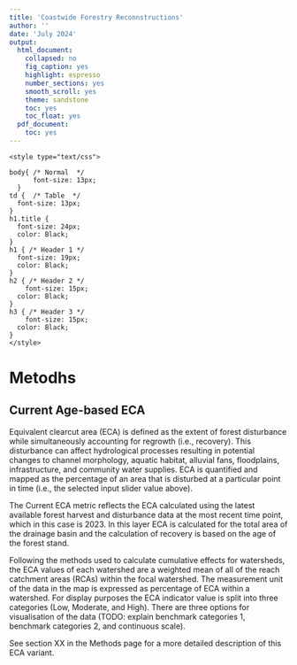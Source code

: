 ```yaml
---
title: 'Coastwide Forestry Reconnstructions'
author: ''
date: 'July 2024'
output:
  html_document:
    collapsed: no
    fig_caption: yes
    highlight: espresso
    number_sections: yes
    smooth_scroll: yes
    theme: sandstone
    toc: yes
    toc_float: yes
  pdf_document:
    toc: yes
---
```


```{=html}
<style type="text/css">

body{ /* Normal  */
      font-size: 13px;
  }
td {  /* Table  */
  font-size: 13px;
}
h1.title {
  font-size: 24px;
  color: Black;
}
h1 { /* Header 1 */
  font-size: 19px;
  color: Black;
}
h2 { /* Header 2 */
    font-size: 15px;
  color: Black;
}
h3 { /* Header 3 */
    font-size: 15px;
  color: Black;
}
</style>
```
# Metodhs

## Current Age-based ECA

Equivalent clearcut area (ECA) is defined as the extent of forest disturbance while simultaneously accounting for regrowth (i.e., recovery). This disturbance can affect hydrological processes resulting in potential changes to channel morphology, aquatic habitat, alluvial fans, floodplains, infrastructure, and community water supplies. ECA is quantified and mapped as the percentage of an area that is disturbed at a particular point in time (i.e., the selected input slider value above).

The Current ECA metric reflects the ECA calculated using the latest available forest harvest and disturbance data at the most recent time point, which in this case is 2023. In this layer ECA is calculated for the total area of the drainage basin and the calculation of recovery is based on the age of the forest stand.

Following the methods used to calculate cumulative effects for watersheds, the ECA values of each watershed are a weighted mean of all of the reach catchment areas (RCAs) within the focal watershed. The measurement unit of the data in the map is expressed as percentage of ECA within a watershed. For display purposes the ECA indicator value is split into three categories (Low, Moderate, and High). There are three options for visualisation of the data (TODO: explain benchmark categories 1, benchmark categories 2, and continuous scale).

See section XX in the Methods page for a more detailed description of this ECA variant.
